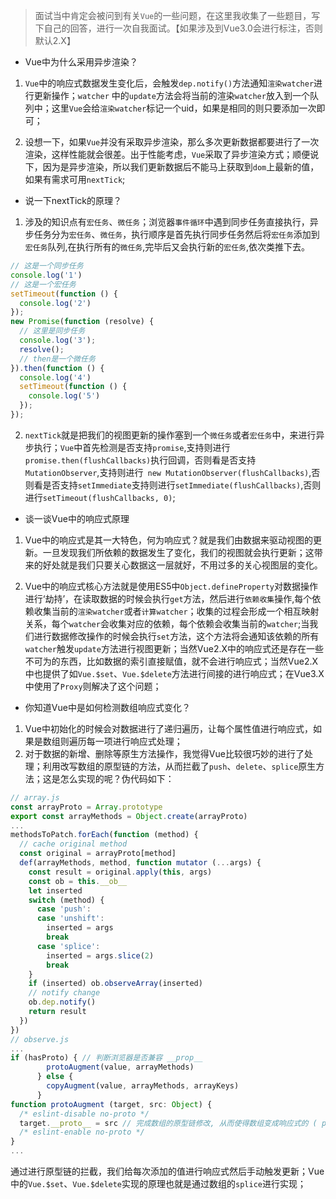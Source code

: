> 面试当中肯定会被问到有关`Vue`的一些问题，在这里我收集了一些题目，写下自己的回答，进行一次自我面试。【如果涉及到Vue3.0会进行标注，否则默认2.X】
- Vue中为什么采用异步渲染？
1. `Vue`中的响应式数据发生变化后，会触发`dep.notify()`方法通知`渲染watcher`进行更新操作；`watcher` 中的`update`方法会将当前的渲染`watcher`放入到一个队列中；这里`Vue`会给`渲染watcher`标记一个uid，如果是相同的则只要添加一次即可；

2. 设想一下，如果`Vue`并没有采取异步渲染，那么多次更新数据都要进行了一次渲染，这样性能就会很差。出于性能考虑，`Vue`采取了异步渲染方式；顺便说下，因为是异步渲染，所以我们更新数据后不能马上获取到`dom`上最新的值，如果有需求可用`nextTick`;

- 说一下nextTick的原理？
1. 涉及的知识点有`宏任务`、`微任务`；浏览器`事件循环`中遇到同步任务直接执行，异步任务分为`宏任务`、`微任务`，执行顺序是首先执行同步任务然后将`宏任务`添加到`宏任务`队列,在执行所有的`微任务`,完毕后又会执行新的`宏任务`,依次类推下去。
```js
// 这是一个同步任务
console.log('1')         
// 这是一个宏任务
setTimeout(function () {   
  console.log('2')                   
});
new Promise(function (resolve) {
  // 这里是同步任务
  console.log('3');        
  resolve();                        
  // then是一个微任务
}).then(function () {      
  console.log('4')                   
  setTimeout(function () {
    console.log('5')
  });
});
```
2. `nextTick`就是把我们的视图更新的操作塞到一个`微任务`或者`宏任务`中，来进行异步执行；`Vue`中首先检测是否支持`promise`,支持则进行`promise.then(flushCallbacks)`执行回调，否则看是否支持`MutationObserver`,支持则进行` new MutationObserver(flushCallbacks)`,否则看是否支持`setImmediate`支持则进行`setImmediate(flushCallbacks)`,否则进行`setTimeout(flushCallbacks, 0)`;

- 谈一谈Vue中的响应式原理
1. Vue中的响应式是其一大特色，何为响应式？就是我们由数据来驱动视图的更新。一旦发现我们所依赖的数据发生了变化，我们的视图就会执行更新；这带来的好处就是我们只要关心数据这一层就好，不用过多的关心视图层的变化。

2. Vue中的响应式核心方法就是使用ES5中`Object.defineProperty`对数据操作进行‘劫持’，在读取数据的时候会执行`get`方法，然后进行`依赖收集`操作,每个依赖收集当前的`渲染watcher`或者`计算watcher`；收集的过程会形成一个相互映射关系，每个`watcher`会收集对应的依赖，每个依赖会收集当前的`watcher`;当我们进行数据修改操作的时候会执行`set`方法，这个方法将会通知该依赖的所有`watcher`触发`update`方法进行视图更新；当然Vue2.X中的响应式还是存在一些不可为的东西，比如数据的索引直接赋值，就不会进行响应式；当然Vue2.X中也提供了如`Vue.$set`、`Vue.$delete`方法进行间接的进行响应式；在Vue3.X中使用了`Proxy`则解决了这个问题；

- 你知道Vue中是如何检测数组响应式变化？
1. Vue中初始化的时候会对数据进行了递归遍历，让每个属性值进行响应式，如果是数组则遍历每一项进行响应式处理；
2. 对于数据的新增、删除等原生方法操作，我觉得Vue比较很巧妙的进行了处理；利用改写数组的原型链的方法，从而拦截了`push`、`delete`、`splice`原生方法；这是怎么实现的呢？伪代码如下：

```js
// array.js
const arrayProto = Array.prototype
export const arrayMethods = Object.create(arrayProto)
...
methodsToPatch.forEach(function (method) {
  // cache original method
  const original = arrayProto[method]
  def(arrayMethods, method, function mutator (...args) {
    const result = original.apply(this, args)
    const ob = this.__ob__
    let inserted
    switch (method) {
      case 'push':
      case 'unshift':
        inserted = args
        break
      case 'splice':
        inserted = args.slice(2)
        break
    }
    if (inserted) ob.observeArray(inserted)
    // notify change
    ob.dep.notify()
    return result
  })
})
// observe.js
...
if (hasProto) { // 判断浏览器是否兼容 __prop__ 
        protoAugment(value, arrayMethods)
      } else {
        copyAugment(value, arrayMethods, arrayKeys)
      }
function protoAugment (target, src: Object) {
  /* eslint-disable no-proto */
  target.__proto__ = src // 完成数组的原型链修改, 从而使得数组变成响应式的 ( pop, push, shift, unshift, ... )
  /* eslint-enable no-proto */
}
...
```
通过进行原型链的拦截，我们给每次添加的值进行响应式然后手动触发更新；Vue中的`Vue.$set`、`Vue.$delete`实现的原理也就是通过数组的`splice`进行实现；